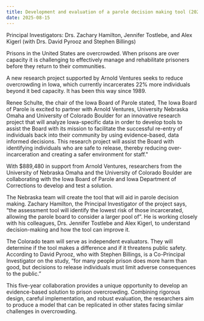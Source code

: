```yaml
---
title: Development and evaluation of a parole decision making tool (2025-2030)
date: 2025-08-15
---
```


Principal Investigators: Drs. Zachary Hamilton, Jennifer Tostlebe, and Alex Kigerl (with Drs. David Pyrooz and Stephen Billings)

<!--more-->

Prisons in the United States are overcrowded. When prisons are over capacity it is challenging to effectively manage and rehabilitate prisoners before they return to their communities.
 
A new research project supported by Arnold Ventures seeks to reduce overcrowding in Iowa, which currently incarcerates 22% more individuals beyond it bed capacity. It has been this way since 1989.

Renee Schulte, the chair of the Iowa Board of Parole stated, The Iowa Board of Parole is excited to partner with Arnold Ventures, University Nebraska Omaha and University of Colorado Boulder for an innovative research project that will analyze Iowa-specific data in order to develop tools to assist the Board with its mission to facilitate the successful re-entry of individuals back into their community by using evidence-based, data informed decisions. This research project will assist the Board with identifying individuals who are safe to release, thereby reducing over-incarceration and creating a safer environment for staff."

With $889,480 in support from Arnold Ventures, researchers from the University of Nebraska Omaha and the University of Colorado Boulder are collaborating with the Iowa Board of Parole and Iowa Department of Corrections to develop and test a solution.
 
The Nebraska team will create the tool that will aid in parole decision making. Zachary Hamilton, the Principal Investigator of the project says, “the assessment tool will identify the lowest risk of those incarcerated, allowing the parole board to consider a larger pool of”. He is working closely with his colleagues, Drs. Jennifer Tostlebe and Alex Kigerl, to understand decision-making and how the tool can improve it.
 
The Colorado team will serve as independent evaluators. They will determine if the tool makes a difference and if it threatens public safety. According to David Pyrooz, who with Stephen Billings, is a Co-Principal Investigator on the study, “for many people prison does more harm than good, but decisions to release individuals must limit adverse consequences to the public.”

This five-year collaboration provides a unique opportunity to develop an evidence-based solution to prison overcrowding. Combining rigorous design, careful implementation, and robust evaluation, the researchers aim to produce a model that can be replicated in other states facing similar challenges in overcrowding.